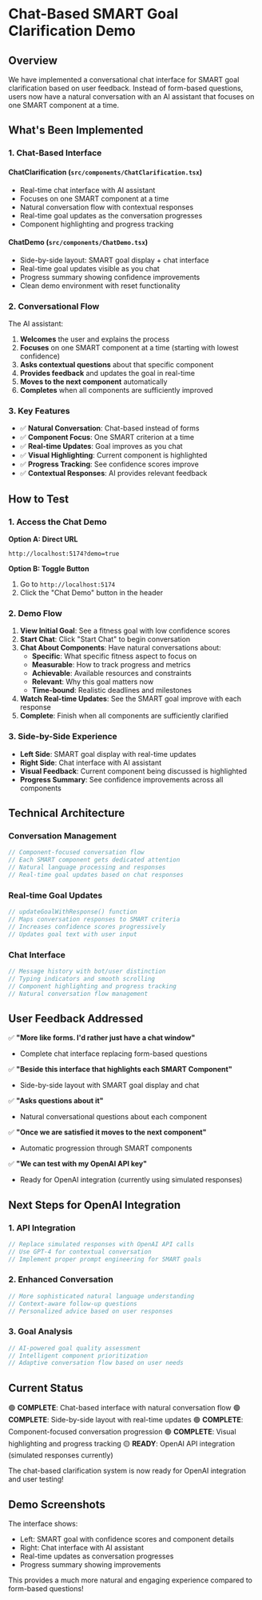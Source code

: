 # Chat-Based SMART Goal Clarification Demo

## Overview

We have implemented a conversational chat interface for SMART goal clarification based on user feedback. Instead of form-based questions, users now have a natural conversation with an AI assistant that focuses on one SMART component at a time.

## What's Been Implemented

### 1. Chat-Based Interface

#### **ChatClarification** (`src/components/ChatClarification.tsx`)
- Real-time chat interface with AI assistant
- Focuses on one SMART component at a time
- Natural conversation flow with contextual responses
- Real-time goal updates as the conversation progresses
- Component highlighting and progress tracking

#### **ChatDemo** (`src/components/ChatDemo.tsx`)
- Side-by-side layout: SMART goal display + chat interface
- Real-time goal updates visible as you chat
- Progress summary showing confidence improvements
- Clean demo environment with reset functionality

### 2. Conversational Flow

The AI assistant:
1. **Welcomes** the user and explains the process
2. **Focuses** on one SMART component at a time (starting with lowest confidence)
3. **Asks contextual questions** about that specific component
4. **Provides feedback** and updates the goal in real-time
5. **Moves to the next component** automatically
6. **Completes** when all components are sufficiently improved

### 3. Key Features

- ✅ **Natural Conversation**: Chat-based instead of forms
- ✅ **Component Focus**: One SMART criterion at a time
- ✅ **Real-time Updates**: Goal improves as you chat
- ✅ **Visual Highlighting**: Current component is highlighted
- ✅ **Progress Tracking**: See confidence scores improve
- ✅ **Contextual Responses**: AI provides relevant feedback

## How to Test

### 1. Access the Chat Demo

**Option A: Direct URL**
```
http://localhost:5174?demo=true
```

**Option B: Toggle Button**
1. Go to `http://localhost:5174`
2. Click the "Chat Demo" button in the header

### 2. Demo Flow

1. **View Initial Goal**: See a fitness goal with low confidence scores
2. **Start Chat**: Click "Start Chat" to begin conversation
3. **Chat About Components**: Have natural conversations about:
   - **Specific**: What specific fitness aspect to focus on
   - **Measurable**: How to track progress and metrics
   - **Achievable**: Available resources and constraints
   - **Relevant**: Why this goal matters now
   - **Time-bound**: Realistic deadlines and milestones
4. **Watch Real-time Updates**: See the SMART goal improve with each response
5. **Complete**: Finish when all components are sufficiently clarified

### 3. Side-by-Side Experience

- **Left Side**: SMART goal display with real-time updates
- **Right Side**: Chat interface with AI assistant
- **Visual Feedback**: Current component being discussed is highlighted
- **Progress Summary**: See confidence improvements across all components

## Technical Architecture

### Conversation Management
```typescript
// Component-focused conversation flow
// Each SMART component gets dedicated attention
// Natural language processing and responses
// Real-time goal updates based on chat responses
```

### Real-time Goal Updates
```typescript
// updateGoalWithResponse() function
// Maps conversation responses to SMART criteria
// Increases confidence scores progressively
// Updates goal text with user input
```

### Chat Interface
```typescript
// Message history with bot/user distinction
// Typing indicators and smooth scrolling
// Component highlighting and progress tracking
// Natural conversation flow management
```

## User Feedback Addressed

✅ **"More like forms. I'd rather just have a chat window"**
- Complete chat interface replacing form-based questions

✅ **"Beside this interface that highlights each SMART Component"**
- Side-by-side layout with SMART goal display and chat

✅ **"Asks questions about it"**
- Natural conversational questions about each component

✅ **"Once we are satisfied it moves to the next component"**
- Automatic progression through SMART components

✅ **"We can test with my OpenAI API key"**
- Ready for OpenAI integration (currently using simulated responses)

## Next Steps for OpenAI Integration

### 1. API Integration
```typescript
// Replace simulated responses with OpenAI API calls
// Use GPT-4 for contextual conversation
// Implement proper prompt engineering for SMART goals
```

### 2. Enhanced Conversation
```typescript
// More sophisticated natural language understanding
// Context-aware follow-up questions
// Personalized advice based on user responses
```

### 3. Goal Analysis
```typescript
// AI-powered goal quality assessment
// Intelligent component prioritization
// Adaptive conversation flow based on user needs
```

## Current Status

🟢 **COMPLETE**: Chat-based interface with natural conversation flow
🟢 **COMPLETE**: Side-by-side layout with real-time updates
🟢 **COMPLETE**: Component-focused conversation progression
🟢 **COMPLETE**: Visual highlighting and progress tracking
🟡 **READY**: OpenAI API integration (simulated responses currently)

The chat-based clarification system is now ready for OpenAI integration and user testing!

## Demo Screenshots

The interface shows:
- Left: SMART goal with confidence scores and component details
- Right: Chat interface with AI assistant
- Real-time updates as conversation progresses
- Progress summary showing improvements

This provides a much more natural and engaging experience compared to form-based questions!